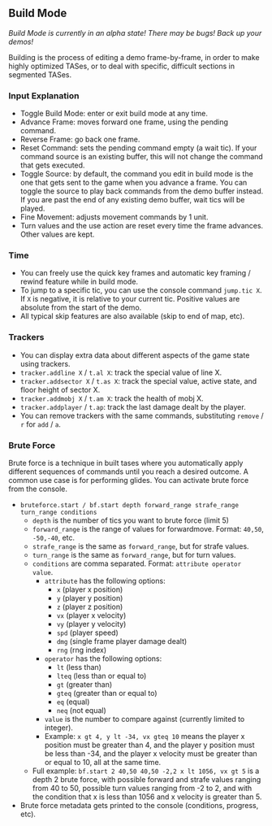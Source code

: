## Build Mode

*Build Mode is currently in an alpha state! There may be bugs! Back up your demos!*

Building is the process of editing a demo frame-by-frame, in order to make highly optimized TASes, or to deal with specific, difficult sections in segmented TASes.

### Input Explanation

- Toggle Build Mode: enter or exit build mode at any time.
- Advance Frame: moves forward one frame, using the pending command.
- Reverse Frame: go back one frame.
- Reset Command: sets the pending command empty (a wait tic). If your command source is an existing buffer, this will not change the command that gets executed.
- Toggle Source: by default, the command you edit in build mode is the one that gets sent to the game when you advance a frame. You can toggle the source to play back commands from the demo buffer instead. If you are past the end of any existing demo buffer, wait tics will be played.
- Fine Movement: adjusts movement commands by 1 unit.
- Turn values and the use action are reset every time the frame advances. Other values are kept.

### Time

- You can freely use the quick key frames and automatic key framing / rewind feature while in build mode.
- To jump to a specific tic, you can use the console command `jump.tic X`. If `X` is negative, it is relative to your current tic. Positive values are absolute from the start of the demo.
- All typical skip features are also available (skip to end of map, etc).

### Trackers

- You can display extra data about different aspects of the game state using trackers.
- `tracker.addline X` / `t.al X`: track the special value of line X.
- `tracker.addsector X` / `t.as X`: track the special value, active state, and floor height of sector X.
- `tracker.addmobj X` / `t.am X`: track the health of mobj X.
- `tracker.addplayer` / `t.ap`: track the last damage dealt by the player.
- You can remove trackers with the same commands, substituting `remove` / `r` for `add` / `a`.

### Brute Force

Brute force is a technique in built tases where you automatically apply different sequences of commands until you reach a desired outcome. A common use case is for performing glides. You can activate brute force from the console.

- `bruteforce.start / bf.start depth forward_range strafe_range turn_range conditions`
  - `depth` is the number of tics you want to brute force (limit 5)
  - `forward_range` is the range of values for forwardmove. Format: `40,50`, `-50,-40`, etc.
  - `strafe_range` is the same as `forward_range`, but for strafe values.
  - `turn_range` is the same as `forward_range`, but for turn values.
  - `conditions` are comma separated. Format: `attribute operator value`.
    - `attribute` has the following options:
      - `x` (player x position)
      - `y` (player y position)
      - `z` (player z position)
      - `vx` (player x velocity)
      - `vy` (player y velocity)
      - `spd` (player speed)
      - `dmg` (single frame player damage dealt)
      - `rng` (rng index)
    - `operator` has the following options:
      - `lt` (less than)
      - `lteq` (less than or equal to)
      - `gt` (greater than)
      - `gteq` (greater than or equal to)
      - `eq` (equal)
      - `neq` (not equal)
    - `value` is the number to compare against (currently limited to integer).
    - Example: `x gt 4, y lt -34, vx gteq 10` means the player x position must be greater than 4, and the player y position must be less than -34, and the player x velocity must be greater than or equal to 10, all at the same time.
  - Full example: `bf.start 2 40,50 40,50 -2,2 x lt 1056, vx gt 5` is a depth 2 brute force, with possible forward and strafe values ranging from 40 to 50, possible turn values ranging from -2 to 2, and with the condition that x is less than 1056 and x velocity is greater than 5.
- Brute force metadata gets printed to the console (conditions, progress, etc).
